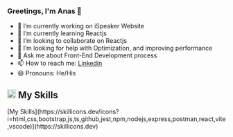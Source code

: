 ### Greetings, I'm Anas 👋


- 🔭 I’m currently working on iSpeaker Website
- 🌱 I’m currently learning Reactjs
- 👯 I’m looking to collaborate on Reactjs
- 🤔 I’m looking for help with Optimization, and improving performance
- 💬 Ask me about Front-End Development process
- 📫 How to reach me: [Linkedin](https://www.linkedin.com/in/anas-tariq-15b569113/)
- 😄 Pronouns: He/His


<h2> <img width="20" src="https://github.githubassets.com/images/icons/emoji/unicode/1f6e0.png"> My Skills</h2>[My Skills](https://skillicons.dev/icons?i=html,css,bootstrap,js,ts,github,jest,npm,nodejs,express,postman,react,vite,vscode)](https://skillicons.dev)

